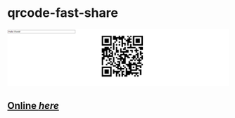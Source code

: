 # qrcode-fast-share
<p align="center">
<img src="First_release_screen.png" alt="First impression of the app"/>
</p>

## [Online *here*](https://lucasvrod.github.io/qrcode-fast-share/)
